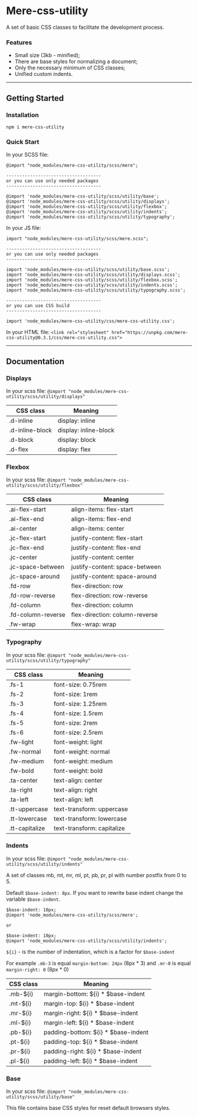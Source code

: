 # Mere-css-utility

A set of basic CSS classes to facilitate the development process.

### Features

* Small size (3kb - minified);
* There are base styles for normalizing a document;
* Only the necessary minimum of CSS classes;
* Unified custom indents.

---

## Getting Started


### Installation

```console
npm i mere-css-utility
```

### Quick Start 

In your SCSS file:

```
@import "node_modules/mere-css-utility/scss/mere";

------------------------------------
or you can use only needed packages
------------------------------------

@import 'node_modules/mere-css-utility/scss/utility/base';
@import 'node_modules/mere-css-utility/scss/utility/displays';
@import 'node_modules/mere-css-utility/scss/utility/flexbox';
@import 'node_modules/mere-css-utility/scss/utility/indents';
@import 'node_modules/mere-css-utility/scss/utility/typography';
```

In your JS file:

```
import "node_modules/mere-css-utility/scss/mere.scss";

------------------------------------
or you can use only needed packages
------------------------------------

import 'node_modules/mere-css-utility/scss/utility/base.scss';
import 'node_modules/mere-css-utility/scss/utility/displays.scss';
import 'node_modules/mere-css-utility/scss/utility/flexbox.scss';
import 'node_modules/mere-css-utility/scss/utility/indents.scss';
import 'node_modules/mere-css-utility/scss/utility/typography.scss';

------------------------------------
or you can use CSS build
------------------------------------

import 'node_modules/mere-css-utility/css/mere-css-utility.css';
```

In your HTML file:
`<link rel="stylesheet" href="https://unpkg.com/mere-css-utility@0.3.1/css/mere-css-utility.css">`

---

## Documentation

### Displays

In your scss file: `@import "node_modules/mere-css-utility/scss/utility/displays"`

CSS class  | Meaning
------------- | -------------
.d-inline  | display: inline
.d-inline-block  | display: inline-block
.d-block  | display: block
.d-flex  | display: flex

### Flexbox

In your scss file: `@import "node_modules/mere-css-utility/scss/utility/flexbox"`

CSS class  | Meaning
------------- | -------------
.ai-flex-start  | align-items: flex-start
.ai-flex-end  | align-items: flex-end
.ai-center  | align-items: center
.jc-flex-start  | justify-content: flex-start
.jc-flex-end  | justify-content: flex-end
.jc-center  | justify-content: center
.jc-space-between  | justify-content: space-between
.jc-space-around  | justify-content: space-around
.fd-row  | flex-direction: row
.fd-row-reverse  | flex-direction: row-reverse
.fd-column  | flex-direction: column
.fd-column-reverse  | flex-direction: column-reverse
.fw-wrap  | flex-wrap: wrap

### Typography

In your scss file: `@import "node_modules/mere-css-utility/scss/utility/typography"`

CSS class  | Meaning
------------- | -------------
.fs-1  | font-size: 0.75rem
.fs-2  | font-size: 1rem
.fs-3  | font-size: 1.25rem
.fs-4  | font-size: 1.5rem
.fs-5  | font-size: 2rem
.fs-6  | font-size: 2.5rem
.fw-light  | font-weight: light
.fw-normal  | font-weight: normal
.fw-medium  | font-weight: medium
.fw-bold  | font-weight: bold
.ta-center  | text-align: center
.ta-right  | text-align: right
.ta-left  | text-align: left
.tt-uppercase  | text-transform: uppercase
.tt-lowercase  | text-transform: lowercase
.tt-capitalize  | text-transform: capitalize

### Indents

In your scss file: `@import "node_modules/mere-css-utility/scss/utility/indents"`  

A set of classes mb, mt, mr, ml, pt, pb, pr, pl with number postfix from 0 to 5.  

Default `$base-indent: 8px`. If you want to rewrite base indent change the variable `$base-indent`.  

```
$base-indent: 10px;
@import 'node_modules/mere-css-utility/scss/mere';

or 

$base-indent: 10px;
@import 'node_modules/mere-css-utility/scss/utility/indents';
```

`${i}` - is the number of indentation, which is a factor for `$base-indent`  

For example `.mb-3` is equal `margin-bottom: 24px` (8px * 3) and `.mr-0` is equal `margin-right: 0` (8px * 0)

CSS class  | Meaning
------------- | -------------
.mb-${i}  | margin-bottom: ${i} * $base-indent
.mt-${i}  | margin-top: ${i} * $base-indent
.mr-${i}  | margin-right: ${i} * $base-indent
.ml-${i}  | margin-left: ${i} * $base-indent
.pb-${i}  | padding-bottom: ${i} * $base-indent
.pt-${i}  | padding-top: ${i} * $base-indent
.pr-${i}  | padding-right: ${i} * $base-indent
.pl-${i}  | padding-left: ${i} * $base-indent

### Base

In your scss file: `@import "node_modules/mere-css-utility/scss/utility/base"`  

This file contains base CSS styles for reset default browsers styles.
